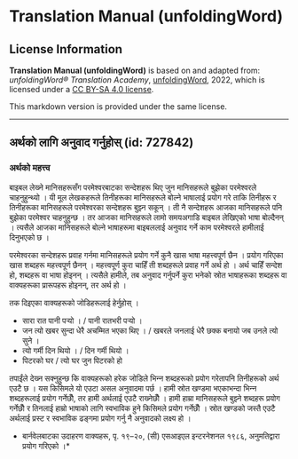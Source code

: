 # Translation Manual (unfoldingWord)

## License Information

**Translation Manual (unfoldingWord)** is based on and adapted from: _unfoldingWord® Translation Academy_, [unfoldingWord](https://unfoldingword.org/utw), 2022, which is licensed under a [CC BY-SA 4.0 license](https://creativecommons.org/licenses/by-sa/4.0/legalcode.en).

This markdown version is provided under the same license.



--------------------------------

## अर्थको लागि अनुवाद गर्नुहोस् (id: 727842)

### अर्थको महत्त्व

बाइबल लेख्‍ने मानिसहरूसँग परमेश्‍वरबाटका सन्देशहरू थिए जुन मानिसहरूले बुझेका परमेश्‍वरले चाहनुहुन्थ्यो । यी मूल लेखकहरूले तिनीहरूका मानिसहरूले बोल्‍ने भाषालाई प्रयोग गरे ताकि तिनीहरू र तिनीहरूका मानिसहरूले परमेश्‍वरका सन्देशहरू बुझ्‍न सकून् । ती नै सन्देशहरू आजका मानिसहरूले पनि बुझेका परमेश्‍वर चाहनुहुन्छ । तर आजका मानिसहरूले लामो समयअगाडि बाइबल लेखिएको भाषा बोल्‍दैनन् । त्यसैले आजका मानिसहरूले बोल्‍ने भाषाहरूमा बाइबललाई अनुवाद गर्ने काम परमेश्‍वरले हामीलाई दिनुभएको छ ।

परमेश्‍वरका सन्देशहरू प्रवाह गर्नमा मानिसहरूले प्रयोग गर्ने कुनै खास भाषा महत्त्वपूर्ण छैन । प्रयोग गरिएका खास शब्दहरू महत्त्वपूर्ण छैनन् । महत्त्वपूर्ण कुरा चाहिँ ती शब्दहरूले प्रवाह गर्ने अर्थ हो । अर्थ चाहिँ सन्देश हो, शब्दहरू वा भाषा होइनन् । त्यसैले हामीले, तब अनुवाद गर्नुपर्ने कुरा भनेको स्रोत भाषाहरूका शब्दहरू वा वाक्यहरूका प्रारूपहरू होइनन्, तर अर्थ हो ।

तक दिइएका वाक्यहरूको जोडिहरूलाई हेर्नुहोस् ।

* सारा रात पानी पर्‍यो । / पानी रातभरी पर्‍यो ।
* जन त्यो खबर सुन्दा धेरै अचम्‍मित भएका थिए । / खबरले जनलाई धेरै छक्‍क बनायो जब उनले त्यो सुने ।
* त्यो गर्मी दिन थियो । / दिन गर्मी थियो ।
* पिटरको घर / त्यो घर जुन पिटरको हो

तपाईंले देख्‍न सक्‍नुहुन्छ कि वाक्यहरूको हरेक जोडिले भिन्‍न शब्दहरूको प्रयोग गरेतापनि तिनीहरूको अर्थ एउटै छ । यस किसिमले यो एउटा असल अनुवादमा पर्छ । हामी स्रोत खण्‍डमा भएकाभन्दा भिन्‍न शब्दहरूलाई प्रयोग गर्नेछौँ, तर हामी अर्थलाई एउटै राख्‍नेछौँ । हामी हाम्रा मानिसहरूले बुझ्‍ने शब्दहरू प्रयोग गर्नेछौँ र तिनलाई हाम्रो भाषाको लागि स्वभाविक हुने किसिमले प्रयोग गर्नेछौँ । स्रोत खण्‍डको जस्तै एउटै अर्थलाई प्रस्‍ट र स्वभाविक ढङ्गमा प्रयोग गर्नु नै अनुवादको लक्ष्य हो ।

* बार्नवेलबाटका उदाहरण वाक्यहरू, पृ. १९–२०, (सी) एसआइएल इन्टरनेशनल १९८६, अनुमतिद्वारा प्रयोग गरिएको ।\*


